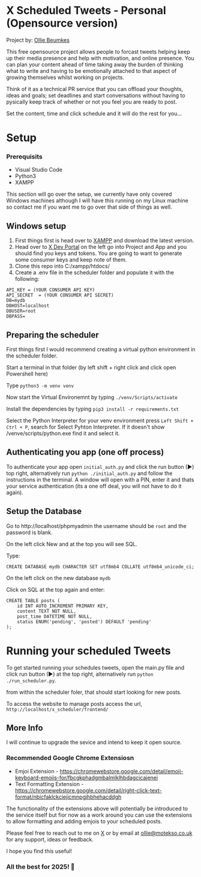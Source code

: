  # X Scheduled Tweets - Personal (Opensource version)


Project by: [Ollie Beumkes](https://x.com/motekso)

This free opensource project allows people to forcast tweets helping keep up their media presence and help with motivation, and online presence. You can plan your content ahead of time taking away the burden of thinking what to write and having to be emotionally attached to that aspect of growing themselves whilst working on projects.

Think of it as a technical PR service that you can offload your thoughts, ideas and goals; set deadlines and start conversations without having to pysically keep track of whether or not you feel you are ready to post.

Set the content, time and click schedule and it will do the rest for you...

# Setup

### Prerequisits
- Visual Studio Code
- Python3 
- XAMPP

This section will go over the setup, we currently have only covered Windows machines although I will have this running on my Linux machine so contact me if you want me to go over that side of things as well.

## Windows setup

1. First things first is head over to [XAMPP](https://www.apachefriends.org/) and download the latest version.
2. Head over to [X Dev Portal](https://developer.x.com/en/portal/dashboard) on the left go into Project and App and you should find you keys and tokens.
You are going to want to generate some consumer keys and keep note of them.
3. Clone this repo into C:/xampp/htdocs/
4. Create a .env file in the scheduler folder and populate it with the following:
```
API_KEY = (YOUR CONSUMER API KEY)
API_SECRET  = (YOUR CONSUMER API SECRET)
DB=mydb
DBHOST=localhost
DBUSER=root
DBPASS=
```
## Preparing the scheduler
First things first I would recommend creating a virtual python environment in the scheduler folder.

Start a terminal in that folder (by left shift + right click and click open Powershell here)

Type ```python3 -m venv venv```

Now start the Virtual Environemnt by typing 
```./venv/Scripts/activate```

Install the dependencies by typing
```pip3 install -r requirements.txt```

Select the Python Interpreter for your venv environment press ```Left Shift + Ctrl + P```, search for Select Pyhton Interpreter. If it doesn't show /venve/scripts/python.exe find it and select it.

## Authenticating you app (one off process)
To authenticate your app open ```initial_auth.py``` and click the run button (▶) top right, alternatively run ```python ./initial_auth.py``` and follow the instructions in the terminal. A window will open with a PIN, enter it and thats your service authentication (its a one off deal, you will not have to do it again).

## Setup the Database
Go to http://localhost/phpmyadmin the username should be ```root``` and the password is blank.

On the left click New and at the top you will see SQL.

Type:
```
CREATE DATABASE mydb CHARACTER SET utf8mb4 COLLATE utf8mb4_unicode_ci;
```

On the left click on the new database ```mydb```

Click on SQL at the top again and enter:
```
CREATE TABLE posts (
    id INT AUTO_INCREMENT PRIMARY KEY,
    content TEXT NOT NULL,
    post_time DATETIME NOT NULL,
    status ENUM('pending', 'posted') DEFAULT 'pending'
);
```

# Running your scheduled Tweets

To get started running your schedules tweets, open the main.py file and click run button (▶) at the top right, alternatively run ```python ./run_scheduler.py```.

from within the scheduler foler, that should start looking for new posts.

To access the website to manage posts access the url, ```http://localhost/x_scheduler/frontend/```

## More Info

I will continue to upgrade the sevice and intend to keep it open source.

### Recommended Google Chrome Extensiosn
- Emjoi Extension - https://chromewebstore.google.com/detail/emoji-keyboard-emojis-for/fbcgkphadgmbalmlklhbdagcicajenei
- Text Formatting Extension - https://chromewebstore.google.com/detail/right-click-text-format/nbicfaklckciejicmnpgjhbhehacddgh

The functionality of the extensions above will potentially be introduced to the service itself but fior now as a work around you can use the extensions to allow formatting and adding emjois to your scheduled posts.

Please feel free to reach out to me on [X](https://x.com/motekso) or by email at ollie@motekso.co.uk
for any support, ideas or feedback.

I hope you find this useful! 

### All the best for 2025! 🎉